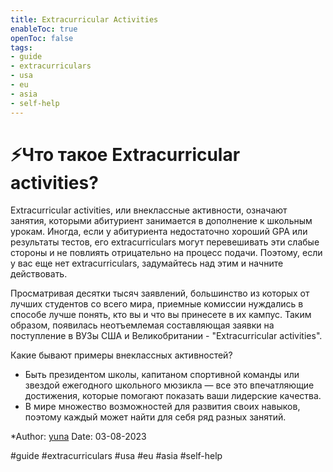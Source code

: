 ```yaml
---
title: Extracurricular Activities
enableToc: true
openToc: false
tags:
- guide
- extracurriculars
- usa
- eu
- asia
- self-help
---
```

# ⚡️Что такое Extracurricular activities?

Extracurricular activities, или внеклассные активности, означают занятия, которыми абитуриент занимается в дополнение к школьным урокам. Иногда, если у абитуриента недостаточно хороший GPA или результаты тестов, его extracurriculars могут перевешивать эти слабые стороны и не повлиять отрицательно на процесс подачи. Поэтому, если у вас еще нет extracurriculars, задумайтесь над этим и начните действовать.

Просматривая десятки тысяч заявлений, большинство из которых от лучших студентов со всего мира, приемные комиссии нуждались в способе лучше понять, кто вы и что вы принесете в их кампус. Таким образом, появилась неотъемлемая составляющая заявки на поступление в ВУЗы США и Великобритании - "Extracurricular activities".

Какие бывают примеры внеклассных активностей?
- Быть президентом школы, капитаном спортивной команды или звездой ежегодного школьного мюзикла — все это впечатляющие достижения, которые помогают показать ваши лидерские качества.
- В мире множество возможностей для развития своих навыков, поэтому каждый может найти для себя ряд разных занятий.

*Author: [yuna](https://t.me/auilt)
Date: 03-08-2023

#guide
#extracurriculars
#usa
#eu
#asia
#self-help